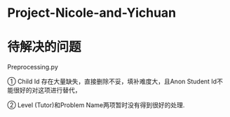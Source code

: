 # Project-Nicole-and-Yichuan
# 待解决的问题
Preprocessing.py

① Child Id 存在大量缺失，直接删除不妥，填补难度大，且Anon Student Id不能很好的对这项进行替代，

② Level (Tutor)和Problem Name两项暂时没有得到很好的处理.

